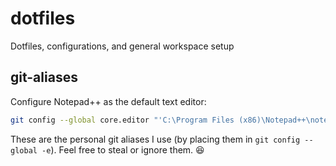# dotfiles
Dotfiles, configurations, and general workspace setup

## git-aliases
Configure Notepad++ as the default text editor:
```bash
git config --global core.editor "'C:\Program Files (x86)\Notepad++\notepad++.exe'"
```
These are the personal git aliases I use (by placing them in `git config --global -e`). Feel free to steal or ignore them. :satisfied:
